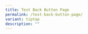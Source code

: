 ```yaml
---
title: Test Back Button Page
permalink: /test-back-button-page/
variant: tiptap
description: ""
---
```

